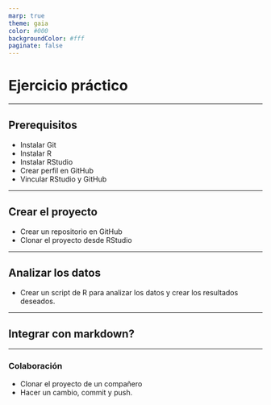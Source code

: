 ```yaml
---
marp: true
theme: gaia
color: #000
backgroundColor: #fff
paginate: false
---
```


<!--_paginate: false -->
<!--_class: lead -->


# Ejercicio práctico

---

## Prerequisitos

- Instalar Git
- Instalar R
- Instalar RStudio
- Crear perfil en GitHub
- Vincular RStudio y GitHub

---

## Crear el proyecto

- Crear un repositorio en GitHub
- Clonar el proyecto desde RStudio

---

## Analizar los datos

- Crear un script de R para analizar los datos y crear los resultados deseados.

---

## Integrar con markdown?

---

### Colaboración

- Clonar el proyecto de un compañero
- Hacer un cambio, commit y push.